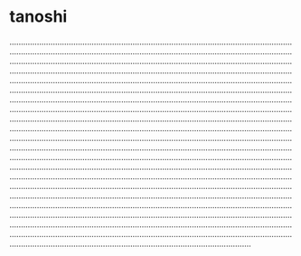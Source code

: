 # tanoshi
......................................................................................................................................................................................................................................................................................................................................................................................................................................................................................................................................................................................................................................................................................................................................................................................................................................................................................................................................................................................................................................................................................................................................................................................................................................................................................................................................................................................................................................................................................................................................................................................................................................................................................................................................................................................................................................................................................................................................................................................................................................................................................................................................................................................................................................................................................................................................................................................................................................................................................................................................................................................................................................................................................................................................................................................................................